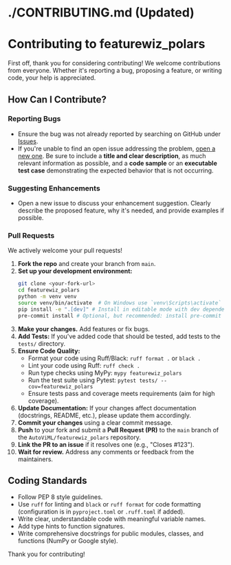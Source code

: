 # ./CONTRIBUTING.md (Updated)

# Contributing to featurewiz_polars

First off, thank you for considering contributing! We welcome contributions from everyone. Whether it's reporting a bug, proposing a feature, or writing code, your help is appreciated.

## How Can I Contribute?

### Reporting Bugs
*   Ensure the bug was not already reported by searching on GitHub under [Issues](https://github.com/AutoViML/featurewiz_polars/issues).
*   If you're unable to find an open issue addressing the problem, [open a new one](https://github.com/AutoViML/featurewiz_polars/issues/new). Be sure to include a **title and clear description**, as much relevant information as possible, and a **code sample** or an **executable test case** demonstrating the expected behavior that is not occurring.

### Suggesting Enhancements
*   Open a new issue to discuss your enhancement suggestion. Clearly describe the proposed feature, why it's needed, and provide examples if possible.

### Pull Requests
We actively welcome your pull requests!

1.  **Fork the repo** and create your branch from `main`.
2.  **Set up your development environment:**
    ```bash
    git clone <your-fork-url>
    cd featurewiz_polars
    python -m venv venv
    source venv/bin/activate  # On Windows use `venv\Scripts\activate`
    pip install -e ".[dev]" # Install in editable mode with dev dependencies
    pre-commit install # Optional, but recommended: install pre-commit hooks
    ```
3.  **Make your changes.** Add features or fix bugs.
4.  **Add Tests:** If you've added code that should be tested, add tests to the `tests/` directory.
5.  **Ensure Code Quality:**
    *   Format your code using Ruff/Black: `ruff format .` or `black .`
    *   Lint your code using Ruff: `ruff check .`
    *   Run type checks using MyPy: `mypy featurewiz_polars`
    *   Run the test suite using Pytest: `pytest tests/ --cov=featurewiz_polars`
    *   Ensure tests pass and coverage meets requirements (aim for high coverage).
6.  **Update Documentation:** If your changes affect documentation (docstrings, README, etc.), please update them accordingly.
7.  **Commit your changes** using a clear commit message.
8.  **Push** to your fork and submit a **Pull Request (PR)** to the `main` branch of the `AutoViML/featurewiz_polars` repository.
9.  **Link the PR to an issue** if it resolves one (e.g., "Closes #123").
10. **Wait for review.** Address any comments or feedback from the maintainers.

## Coding Standards
*   Follow PEP 8 style guidelines.
*   Use `ruff` for linting and `black` or `ruff format` for code formatting (configuration is in `pyproject.toml` or `.ruff.toml` if added).
*   Write clear, understandable code with meaningful variable names.
*   Add type hints to function signatures.
*   Write comprehensive docstrings for public modules, classes, and functions (NumPy or Google style).

Thank you for contributing!